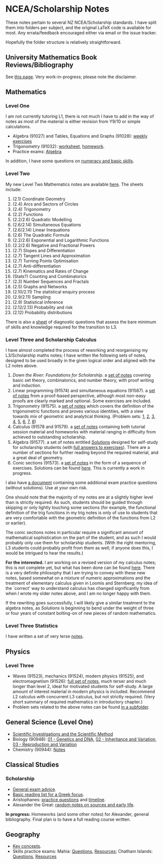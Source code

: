 # NCEA/Scholarship Notes
These notes pertain to several NZ NCEA/Scholarship standards. I have split them into folders per subject, and the original
LaTeX code is available for most. Any errata/feedback encouraged either via email or the issue tracker.

Hopefully the folder structure is relatively straightforward.

## University Mathematics Book Reviews/Bibliography
See [this page](unibooks.md). Very work-in-progress; please note the disclaimer.

## Mathematics
### Level One
I am not currently tutoring L1, there is not much I have to add in the way of notes as most of the material
is either revision from Y9/10 or simple calculations.
 * Algebra (91027) and Tables, Equations and Graphs (91028): [weekly exercises](L1%20Maths/Algebra/algebra.pdf)
 * Trigonometry (91032): [worksheet](L1%20Maths/Trigonometry/level_1_trig.pdf), [homework](L1%20Maths/Trigonometry/level_1_trig1_hw.pdf).
 * Practice exams: [Algebra](L1%20Maths/Algebra/algebra_paper1.pdf)

In addition, I have some questions on [numeracy and basic skills](L1%20Maths/Numeracy/numeracy.pdf).

### Level Two
My new Level Two Mathematics notes are available [here](L2%20Maths/bookform.pdf). The sheets include:
 1. (2.1) 			Coordinate Geometry
 2. (2.4)			Arcs and Sectors of Circles
 3. (2.4) 			Trigonometry
 4. (2.2) 			Functions
 5. (2.2/2.6) 		Quadratic Modelling
 6. (2.6/2.14) 		Simultaneous Equations
 7. (2.6/2.14) 		Linear Inequations
 8. (2.6) 			The Quadratic Formula
 9. (2.2/2.6)		Exponential and Logarithmic Functions
 10. (2.2/2.6) 		Negative and Fractional Powers
 11. (2.7) 			Slopes and Differentiation
 12. (2.7) 			Tangent Lines and Approximation
 13. (2.7) 			Turning Points Optimisation
 14. (2.7) 			Anti-differentiation
 15. (2.7) 			Kinematics and Rates of Change
 16. (Stats?)		Counting and Combinatorics
 17. (2.3) 			Number Sequences and Fractals
 18. (2.5) 			Graphs and Networks
 19. (2.10/2.11)	The statistical enquiry process
 20. (2.9/2.11)		Sampling
 21. (2.9)			Statistical inference
 22. (2.12/2.13)	Probability and risk
 23. (2.12)			Probability distributions

There is also a [sheet](L3%20Maths/Foundations/diagn.pdf) of diagnostic questions that assess the bare minimum of skills and knowledge required for the transition to L3.

### Level Three and Scholarship Calculus
I have almost completed the process of reworking and reorganising my L3/Scholarship maths notes; I have written the following sets of notes, designed
to be used broadly in the given logical order and aligned with the L2 notes above.

1. _Down the River: Foundations for Scholarship_. a [set of notes](L3%20Maths/Foundations/foundations.pdf) covering basic set theory, combinatorics,
   and number theory, with proof writing and induction.
2. Linear programming (91574) and simultaneous equations (91587). a [set of notes](L3%20Maths/Linear/linear.pdf) from a proof-based
   perspective, although most non-easy proofs are clearly marked and optional. Some exercises are included.
3. Trigonometry (91575). a [set of notes](L3%20Maths/Trigonometry/trigonometry.pdf) which covers the definition of the trigonometric functions
   and proves various identities, with a view towards mix of geometric and analytical thinking. (Problem sets: [1](L3%20Maths/Trigonometry/exercises-1.pdf), [2](L3%20Maths/Trigonometry/exercises-2.pdf), [3](L3%20Maths/Trigonometry/exercises-3.pdf), [4](L3%20Maths/Trigonometry/exercises-4.pdf), [5](L3%20Maths/Trigonometry/exercises-5.pdf), [6](L3%20Maths/Trigonometry/exercises-6.pdf), [7](L3%20Maths/Trigonometry/exercises-7.pdf), [8](L3%20Maths/Trigonometry/exercises-8.pdf))
4. Calculus (91578 and 91579). a [set of notes](L3%20Maths/Calculus/bookform.pdf) containing both tutorial session material and homeworks
   with material ranging in difficulty from achieved to outstanding scholarship.
5. Algebra (91577). a set of notes entitled [_Solutions_](L3%20Maths/Algebra/solutions.pdf) designed for self-study for scholarship students
   (with [full answers to exercises](L3%20Maths/Algebra/solutions2.pdf)). There are a number of sections for further reading beyond the required
   material, and a great deal of geometry.
6. Conic sections (91573). a [set of notes](L3%20Maths/Geometry/geometry.pdf) in the form of a sequence of exercises. Solutions can be
   found [here](L3%20Maths/Geometry/geometry_with_solutions.pdf). This is currently a work in progress.

I also have [a document](L3%20Maths/Exams/exam-practice-qns.pdf) containing some additional exam practice questions (without solutions). Use
at your own risk.

One should note that the majority of my notes are at a slightly higher level than is strictly required. As such, students should be
guided through skipping or only lightly touching some sections (for example, the functional definition of the trig functions in my
trig notes is only of use to students that are very comfortable with the geometric definition of the functions from L2 or earlier).

The conic sections notes in particular require a significant amount of mathematical sophistication on the part of the student, and
as such I would probably only use them for scholarship students. (With the right mentoring, L3 students could probably profit from
them as well; if anyone does this, I would be intrigued to hear the results.)

**For the interested.** I am working on a revised version of my calculus notes; this is not complete yet, but what has been
done can be found [here](L3%20Maths/Calculus2/notes.pdf). There is a very definite philosophy that I am trying to convey with
these new notes, based somewhat on a mixture of numeric approximations and the treatment of elementary calculus given in
Loomis and Sternberg; my idea of the `correct' way to understand calculus has changed significantly from when I wrote my
older notes above, and I am no longer happy with them.

If the rewriting goes successfully, I will likely give a similar treatment to the algebra notes, as _Solutions_ is beginning
to bend under the weight of three or four years of constant bolting-on of new pieces of random mathematics.

### Level Three Statistics
I have written a set of very terse [notes](L3%20Statistics/stats.pdf).

## Physics
<!--### Level Two
 * Waves (91170), mechanics (91171), and electromagnetism (91172): [full set of notes](L2%20Physics/externals.pdf), including many diagrams and links to youtube videos,
   but (by design) with limited exercises. To be used with a workbook or similar set of problems.
   (Assignments: [1](L2%20Physics/problems/asst-mech-1.pdf), [2](L2%20Physics/problems/asst-mech-2.pdf), [3](L2%20Physics/problems/asst-mech-3.pdf), [4](L2%20Physics/problems/asst-mech-4.pdf))
 * Practice exams: [mechanics](L2%20Physics/Exams/mech.pdf), [electromagnetism](L2%20Physics/Exams/edyn.pdf), and [waves](L2%20Physics/Exams/waves.pdf).
 * Problem sets: [mechanics](L2%20Physics/problems/problems-mech.pdf), [waves](L2%20Physics/problems/problems-waves.pdf)

I do not intend to write modern physics notes for L2 at this point in time; my L3 notes revise this material and so can be used for this purpose.-->

### Level Three
 * Waves (91523), mechanics (91524), modern physics (91525), and electromagnetism (91526): [full set of notes](L3%20Physics/externals.pdf), much terser and much
   longer than level 2, ideal for motivated students for self-study. A large amount of interest material in modern physics is included. Recommend L2 calculus
   with concurrent L3 calculus, but not strictly required. (Very short summary of required mathematics in introductory chapter.)
 * Problem sets related to the above notes can be found [in a subfolder](L3%20Physics/sheets).

## General Science (Level One)
 * [Scientific Investigations and the Scientific Method](L1%20Science/Scientific%20Investigations.odt)
 * Biology (90948): [01 - Genetics and DNA](L1%20Science/Biology/level_1_bio_genes.pdf), [02 - Inheritance and Variation](L1%20Science/Biology/level_1_bio_inheritance.pdf), [03 - Reproduction and Variation](L1%20Science/Biology/level_1_bio_reprod.pdf)
 * Chemistry (90944): [Notes](L1%20Science/Chemistry/notes.pdf)

## Classical Studies
### Scholarship
 * [General exam advice](Scholarship%20Classics/examadvice.pdf).
 * [Basic reading list for a Greek focus](Scholarship%20Classics/reading%20lists.odt).
 * Aristophanes: [practice questions](Scholarship%20Classics/Aristophanes/aristophanes%20questions.odt) and [timeline](Scholarship%20Classics/Aristophanes/aristophanes%20timeline.odt).
 * Alexander the Great: [random notes on sources and early life](Scholarship%20Classics/Alexander%20the%20Great/sources%20and%20early%20life.odt).

**In progress:** Homeworks (and some other notes) for Alexander, general bibliography. Final plan is to have a full reading course written.

## Geography
 * [Key concepts](Geography/Key%20Concepts.odt).
 * Skills practice exams: Mahia: [Questions](Geography/L3-Skills-Mahia-qns.pdf), [Resources](Geography/L3-Skills-Mahia-res.pdf); Chatham Islands: [Questions](Geography/L3-Skills-Chathams-qns.pdf), [Resources](Geography/L3-Skills-Chathams-res.pdf)
